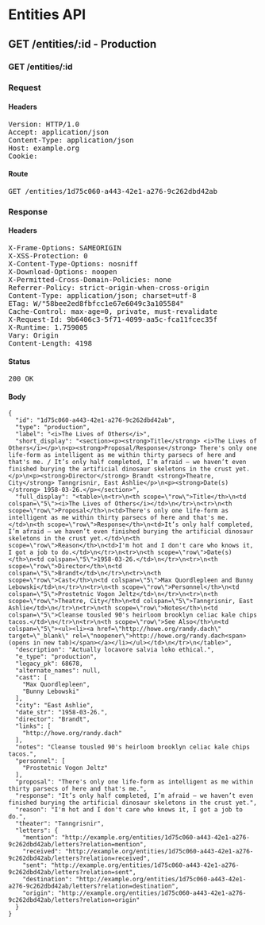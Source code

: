 # Entities API



## GET /entities/:id - Production

### GET /entities/:id
### Request

#### Headers

<pre>Version: HTTP/1.0
Accept: application/json
Content-Type: application/json
Host: example.org
Cookie: </pre>

#### Route

<pre>GET /entities/1d75c060-a443-42e1-a276-9c262dbd42ab</pre>

### Response

#### Headers

<pre>X-Frame-Options: SAMEORIGIN
X-XSS-Protection: 0
X-Content-Type-Options: nosniff
X-Download-Options: noopen
X-Permitted-Cross-Domain-Policies: none
Referrer-Policy: strict-origin-when-cross-origin
Content-Type: application/json; charset=utf-8
ETag: W/&quot;58bee2ed8fbfcc1e67e6049c3a105584&quot;
Cache-Control: max-age=0, private, must-revalidate
X-Request-Id: 9b6406c3-5f71-4099-aa5c-fca11fcec35f
X-Runtime: 1.759005
Vary: Origin
Content-Length: 4198</pre>

#### Status

<pre>200 OK</pre>

#### Body

~~~
{
  "id": "1d75c060-a443-42e1-a276-9c262dbd42ab",
  "type": "production",
  "label": "<i>The Lives of Others</i>",
  "short_display": "<section><p><strong>Title</strong> <i>The Lives of Others</i></p>\n<p><strong>Proposal/Response</strong> There's only one life-form as intelligent as me within thirty parsecs of here and that's me. / It’s only half completed, I’m afraid – we haven’t even finished burying the artificial dinosaur skeletons in the crust yet.</p>\n<p><strong>Director</strong> Brandt <strong>Theatre, City</strong> Tanngrisnir, East Ashlie</p>\n<p><strong>Date(s)</strong> 1958-03-26.</p></section>",
  "full_display": "<table>\n<tr>\n<th scope=\"row\">Title</th>\n<td colspan=\"5\"><i>The Lives of Others</i></td>\n</tr>\n<tr>\n<th scope=\"row\">Proposal</th>\n<td>There's only one life-form as intelligent as me within thirty parsecs of here and that's me.</td>\n<th scope=\"row\">Response</th>\n<td>It’s only half completed, I’m afraid – we haven’t even finished burying the artificial dinosaur skeletons in the crust yet.</td>\n<th scope=\"row\">Reason</th>\n<td>I'm hot and I don't care who knows it, I got a job to do.</td>\n</tr>\n<tr>\n<th scope=\"row\">Date(s)</th>\n<td colspan=\"5\">1958-03-26.</td>\n</tr>\n<tr>\n<th scope=\"row\">Director</th>\n<td colspan=\"5\">Brandt</td>\n</tr>\n<tr>\n<th scope=\"row\">Cast</th>\n<td colspan=\"5\">Max Quordlepleen and Bunny Lebowski</td>\n</tr>\n<tr>\n<th scope=\"row\">Personnel</th>\n<td colspan=\"5\">Prostetnic Vogon Jeltz</td>\n</tr>\n<tr>\n<th scope=\"row\">Theatre, City</th>\n<td colspan=\"5\">Tanngrisnir, East Ashlie</td>\n</tr>\n<tr>\n<th scope=\"row\">Notes</th>\n<td colspan=\"5\">Cleanse tousled 90's heirloom brooklyn celiac kale chips tacos.</td>\n</tr>\n<tr>\n<th scope=\"row\">See Also</th>\n<td colspan=\"5\"><ul><li><a href=\"http://howe.org/randy.dach\" target=\"_blank\" rel=\"noopener\">http://howe.org/randy.dach<span>(opens in new tab)</span></a></li></ul></td>\n</tr>\n</table>",
  "description": "Actually locavore salvia loko ethical.",
  "e_type": "production",
  "legacy_pk": 68678,
  "alternate_names": null,
  "cast": [
    "Max Quordlepleen",
    "Bunny Lebowski"
  ],
  "city": "East Ashlie",
  "date_str": "1958-03-26.",
  "director": "Brandt",
  "links": [
    "http://howe.org/randy.dach"
  ],
  "notes": "Cleanse tousled 90's heirloom brooklyn celiac kale chips tacos.",
  "personnel": [
    "Prostetnic Vogon Jeltz"
  ],
  "proposal": "There's only one life-form as intelligent as me within thirty parsecs of here and that's me.",
  "response": "It’s only half completed, I’m afraid – we haven’t even finished burying the artificial dinosaur skeletons in the crust yet.",
  "reason": "I'm hot and I don't care who knows it, I got a job to do.",
  "theater": "Tanngrisnir",
  "letters": {
    "mention": "http://example.org/entities/1d75c060-a443-42e1-a276-9c262dbd42ab/letters?relation=mention",
    "received": "http://example.org/entities/1d75c060-a443-42e1-a276-9c262dbd42ab/letters?relation=received",
    "sent": "http://example.org/entities/1d75c060-a443-42e1-a276-9c262dbd42ab/letters?relation=sent",
    "destination": "http://example.org/entities/1d75c060-a443-42e1-a276-9c262dbd42ab/letters?relation=destination",
    "origin": "http://example.org/entities/1d75c060-a443-42e1-a276-9c262dbd42ab/letters?relation=origin"
  }
}
~~~

